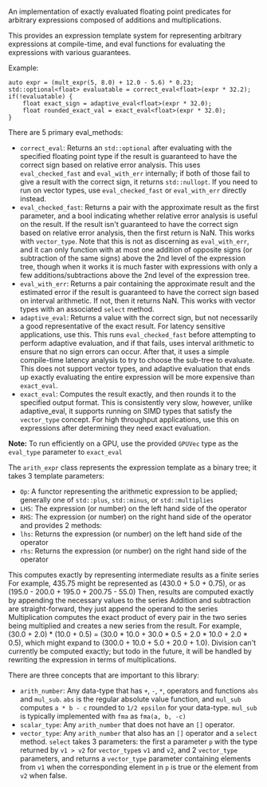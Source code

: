 An implementation of exactly evaluated floating point predicates for arbitrary expressions composed of additions and multiplications.

This provides an expression template system for representing arbitrary expressions at compile-time,
and eval functions for evaluating the expressions with various guarantees.

Example:
```
auto expr = (mult_expr(5, 8.0) + 12.0 - 5.6) * 0.23;
std::optional<float> evaluatable = correct_eval<float>(expr * 32.2);
if(!evaluatable) {
    float exact_sign = adaptive_eval<float>(expr * 32.0);
    float rounded_exact_val = exact_eval<float>(expr * 32.0);
}
```
There are 5 primary eval_methods:
* `correct_eval`: Returns an `std::optional` after evaluating with the specified floating point type if the result is guaranteed to have the correct sign based on relative error analysis. This uses `eval_checked_fast` and `eval_with_err` internally; if both of those fail to give a result with the correct sign, it returns `std::nullopt`. If you need to run on vector types, use `eval_checked_fast` or `eval_with_err` directly instead.
* `eval_checked_fast`: Returns a pair with the approximate result as the first parameter, and a bool indicating whether relative error analysis is useful on the result. If the result isn't guaranteed to have the correct sign based on relative error analysis, then the first return is NaN. This works with `vector_type`. Note that this is not as discerning as `eval_with_err`, and it can only function with at most one addition of opposite signs (or subtraction of the same signs) above the 2nd level of the expression tree, though when it works it is much faster with expressions with only a few additions/subtractions above the 2nd level of the expression tree.
* `eval_with_err`: Returns a pair containing the approximate result and the estimated error if the result is guaranteed to have the correct sign based on interval arithmetic. If not, then it returns NaN. This works with vector types with an associated `select` method.
* `adaptive_eval`: Returns a value with the correct sign, but not necessarily a good representative of the exact result. For latency sensitive applications, use this. This runs `eval_checked_fast` before attempting to perform adaptive evaluation, and if that fails, uses interval arithmetic to ensure that no sign errors can occur. After that, it uses a simple compile-time latency analysis to try to choose the sub-tree to evaluate. This does not support vector types, and adaptive evaluation that ends up exactly evaluating the entire expression will be more expensive than `exact_eval`.
* `exact_eval`: Computes the result exactly, and then rounds it to the specified output format. This is consistently very slow, however, unlike adaptive_eval, it supports running on SIMD types that satisfy the `vector_type` concept. For high throughput applications, use this on expressions after determining they need exact evaluation.

**Note:** To run efficiently on a GPU, use the provided `GPUVec` type as the `eval_type` parameter to `exact_eval`

The `arith_expr` class represents the expression template as a binary tree; it takes 3 template parameters:
* `Op`: A functor representing the arithmetic expression to be applied; generally one of `std::plus`, `std::minus`, or `std::multiplies`
* `LHS`: The expression (or number) on the left hand side of the operator
* `RHS`: The expression (or number) on the right hand side of the operator
and provides 2 methods:
* `lhs`: Returns the expression (or number) on the left hand side of the operator
* `rhs`: Returns the expression (or number) on the right hand side of the operator

This computes exactly by representing intermediate results as a finite series
For example, 435.75 might be represented as (430.0 + 5.0 + 0.75), or as (195.0 - 200.0 + 195.0 + 200.75 - 55.0)
Then, results are computed exactly by appending the necessary values to the series
Addition and subtraction are straight-forward, they just append the operand to the series
Multiplication computes the exact product of every pair in the two series being multiplied and creates a new series from the result.
For example, (30.0 + 2.0) * (10.0 + 0.5) = (30.0 * 10.0 + 30.0 * 0.5 + 2.0 * 10.0 + 2.0 * 0.5),
which might expand to (300.0 + 10.0 + 5.0 + 20.0 + 1.0).
Division can't currently be computed exactly; but todo in the future, it will be handled by rewriting the expression in terms of multiplications.

There are three concepts that are important to this library:
* `arith_number`: Any data-type that has `+`, `-`, `*`, operators and functions `abs` and `mul_sub`.
`abs` is the regular absolute value function, and `mul_sub` computes `a * b - c` rounded to `1/2 epsilon` for your data-type.
`mul_sub` is typically implemented with `fma` as `fma(a, b, -c)`
* `scalar_type`: Any `arith_number` that does not have an `[]` operator.
* `vector_type`: Any `arith_number` that also has an `[]` operator and a `select` method.
`select` takes 3 parameters: the first a parameter `p` with the type returned by `v1 > v2` for `vector_type`s `v1` and `v2`, and 2 `vector_type` parameters, and returns a `vector_type` parameter containing elements from `v1` when the corresponding element in `p` is true or the element from `v2` when false.
